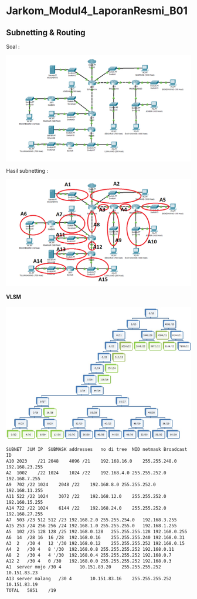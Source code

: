 # Jarkom_Modul4_LaporanResmi_B01

## Subnetting & Routing

Soal :

![alt text](img/soal.jpg)
 
Hasil subnetting :

![alt text](img/subnetting.jpg)

#### VLSM

![alt text](img/vlsm_tree.jpg)
```
SUBNET	JUM IP	SUBMASK	addresses	no di tree	NID	netmask	Broadcast ID
A10	2023	/21	2048	4096 /21	192.168.16.0	255.255.248.0	192.168.23.255
A2	1002	/22	1024	1024 /22	192.168.4.0	255.255.252.0	192.168.7.255
A9	702	/22	1024	2048 /22	192.168.8.0	255.255.252.0	192.168.11.255
A11	522	/22	1024	3072 /22	192.168.12.0	255.255.252.0	192.168.15.255
A14	722	/22	1024	6144 /22	192.168.24.0	255.255.252.0	192.168.27.255
A7	503	/23	512	512 /23	192.168.2.0	255.255.254.0	192.168.3.255
A15	253	/24	256	256 /24	192.168.1.0	255.255.255.0	192.168.1.255
A5	102	/25	128	128 /25	192.168.0.128	255.255.255.128	192.168.0.255
A6	14	/28	16	16 /28	192.168.0.16	255.255.255.240	192.168.0.31
A3	2	/30	4	12 '/30	192.168.0.12	255.255.255.252	192.168.0.15
A4	2	/30	4	8 '/30	192.168.0.8	255.255.255.252	192.168.0.11
A8	2	/30	4	4 '/30	192.168.0.4	255.255.255.252	192.168.0.7
A12	2	/30	4	0 /30	192.168.0.0	255.255.255.252	192.168.0.3
A1	server mojo	/30	4		10.151.83.20	255.255.255.252	10.151.83.23
A13	server malang	/30	4		10.151.83.16	255.255.255.252	10.151.83.19
TOTAL	5851	/19				
```
